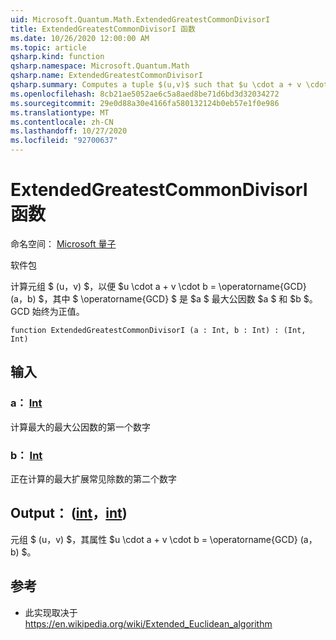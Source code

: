 ```yaml
---
uid: Microsoft.Quantum.Math.ExtendedGreatestCommonDivisorI
title: ExtendedGreatestCommonDivisorI 函数
ms.date: 10/26/2020 12:00:00 AM
ms.topic: article
qsharp.kind: function
qsharp.namespace: Microsoft.Quantum.Math
qsharp.name: ExtendedGreatestCommonDivisorI
qsharp.summary: Computes a tuple $(u,v)$ such that $u \cdot a + v \cdot b = \operatorname{GCD}(a, b)$, where $\operatorname{GCD}$ is $a$ greatest common divisor of $a$ and $b$. The GCD is always positive.
ms.openlocfilehash: 8cb21ae5052ae6c5a8aed8be71d6bd3d32034272
ms.sourcegitcommit: 29e0d88a30e4166fa580132124b0eb57e1f0e986
ms.translationtype: MT
ms.contentlocale: zh-CN
ms.lasthandoff: 10/27/2020
ms.locfileid: "92700637"
---
```

# <a name="extendedgreatestcommondivisori-function"></a>ExtendedGreatestCommonDivisorI 函数

命名空间： [Microsoft 量子](xref:Microsoft.Quantum.Math)

软件包 [](https://nuget.org/packages/)


计算元组 $ (u，v) $，以便 $u \cdot a + v \cdot b = \operatorname{GCD} (a，b) $，其中 $ \operatorname{GCD} $ 是 $a $ 最大公因数 $a $ 和 $b $。 GCD 始终为正值。

```qsharp
function ExtendedGreatestCommonDivisorI (a : Int, b : Int) : (Int, Int)
```


## <a name="input"></a>输入

### <a name="a--int"></a>a： [Int](xref:microsoft.quantum.lang-ref.int)

计算最大的最大公因数的第一个数字


### <a name="b--int"></a>b： [Int](xref:microsoft.quantum.lang-ref.int)

正在计算的最大扩展常见除数的第二个数字



## <a name="output--intint"></a>Output： ([int](xref:microsoft.quantum.lang-ref.int)，[int](xref:microsoft.quantum.lang-ref.int)) 

元组 $ (u，v) $，其属性 $u \cdot a + v \cdot b = \operatorname{GCD} (a，b) $。

## <a name="references"></a>参考

- 此实现取决于 https://en.wikipedia.org/wiki/Extended_Euclidean_algorithm